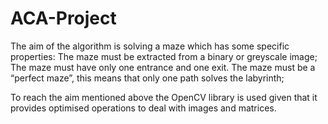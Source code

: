 # ACA-Project

The aim of the algorithm is solving a maze which has some specific properties:
The maze must be extracted from a binary or greyscale image;
The maze must have only one entrance and one exit.
The maze must be a “perfect maze”, this means that only one path solves the labyrinth;

To reach the aim mentioned above the OpenCV library is used given that it provides optimised operations to deal with images and matrices.
